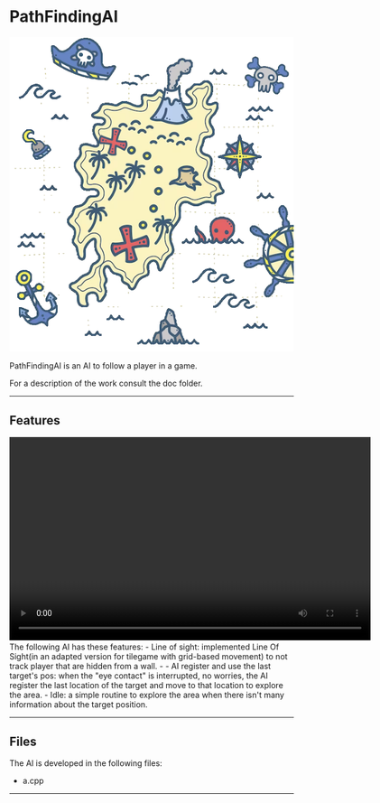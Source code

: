 # PathFindingAI

<!-- ![logo](presentation/projectLogo.png) -->
<p align="center">
  <img src="presentation/projectLogo.png" alt="Image Description">
</p>

PathFindingAI is an AI to follow a player in a game.

For a description of the work consult the doc folder.

***
## Features

<video width="640" height="360" controls>
  <source src="https://www.youtube.com/watch?v=OsOChnBTgcI" type="video/mp4">
</video>
The following AI has these features:
- Line of sight: implemented Line Of Sight(in an adapted version for tilegame with grid-based movement) to not track player
that are hidden from a wall.   
- 
- AI register and use the last target's pos: when the "eye contact" is interrupted, no worries, the AI register the last location of the target and move to that location to explore the area.
- Idle: a simple routine to explore the area when there isn't many information about the target position.


***
## Files
The AI is developed in the following files:
- a.cpp
***

